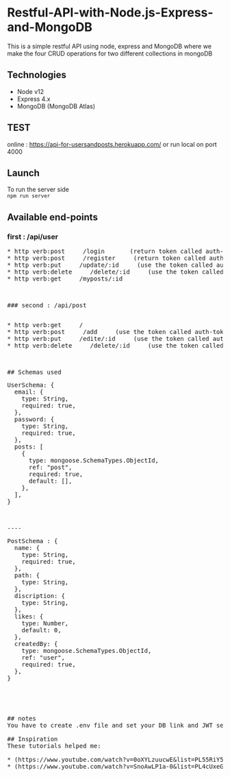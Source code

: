 # Restful-API-with-Node.js-Express-and-MongoDB
This is a simple restful API using node, express and MongoDB where we make the four CRUD operations for two different collections in mongoDB 
## Technologies
* Node v12
* Express 4.x
* MongoDB (MongoDB Atlas)

## TEST
online : https://api-for-usersandposts.herokuapp.com/
or run local on port 4000
<br />

## Launch
To run the server side<br />
`npm run server`<br />
## Available end-points
### first : /api/user<br />
<pre>
* http verb:post     /login       (return token called auth-token)
* http verb:post     /register     (return token called auth-token)
* http verb:put     /update/:id     (use the token called auth-token)
* http verb:delete     /delete/:id     (use the token called auth-token)
* http verb:get     /myposts/:id<br />
<pre>

### second : /api/post<br />
<pre>
* http verb:get     /
* http verb:post     /add     (use the token called auth-token)
* http verb:put     /edite/:id     (use the token called auth-token)
* http verb:delete     /delete/:id     (use the token called auth-token)<br />
<pre>

## Schemas used 
<pre>
UserSchema: {
  email: {
    type: String,
    required: true,
  },
  password: {
    type: String,
    required: true,
  },
  posts: [
    {
      type: mongoose.SchemaTypes.ObjectId,
      ref: "post",
      required: true,
      default: [],
    },
  ],
}
<pre>

<br />----
<pre>
PostSchema : {
  name: {
    type: String,
    required: true,
  },
  path: {
    type: String,
  },
  discription: {
    type: String,
  },
  likes: {
    type: Number,
    default: 0,
  },
  createdBy: {
    type: mongoose.SchemaTypes.ObjectId,
    ref: "user",
    required: true,
  },
}
<pre>

<br />

## notes
You have to create .env file and set your DB link and JWT secert 

## Inspiration
These tutorials helped me:<br />
* (https://www.youtube.com/watch?v=0oXYLzuucwE&list=PL55RiY5tL51q4D-B63KBnygU6opNPFk_q)
* (https://www.youtube.com/watch?v=SnoAwLP1a-0&list=PL4cUxeGkcC9iqqESP8335DA5cRFp8loyp)

